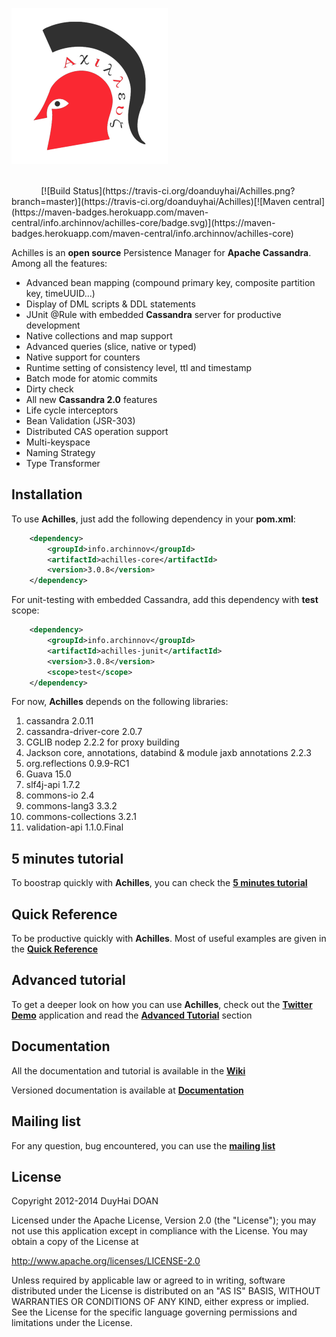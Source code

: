 ![Achilles logo](assets/Achilles_New_Logo.png)

<br/>
&nbsp;&nbsp;&nbsp;&nbsp;&nbsp;&nbsp;&nbsp;&nbsp;&nbsp;&nbsp;&nbsp;&nbsp;[![Build Status](https://travis-ci.org/doanduyhai/Achilles.png?branch=master)](https://travis-ci.org/doanduyhai/Achilles)[![Maven central](https://maven-badges.herokuapp.com/maven-central/info.archinnov/achilles-core/badge.svg)](https://maven-badges.herokuapp.com/maven-central/info.archinnov/achilles-core)

  Achilles is an **open source** Persistence Manager for **Apache Cassandra**. Among all the features:

- Advanced bean mapping (compound primary key, composite partition key, timeUUID...)
- Display of DML scripts & DDL statements
- JUnit @Rule with embedded **Cassandra** server for productive development
- Native collections and map support
- Advanced queries (slice, native or typed)
- Native support for counters
- Runtime setting of consistency level, ttl and timestamp
- Batch mode for atomic commits
- Dirty check
- All new **Cassandra 2.0** features
- Life cycle interceptors
- Bean Validation (JSR-303)
- Distributed CAS operation support
- Multi-keyspace
- Naming Strategy
- Type Transformer


## Installation #

 To use **Achilles**, just add the following dependency in your **pom.xml**:

```xml
	<dependency>
		<groupId>info.archinnov</groupId>
		<artifactId>achilles-core</artifactId>
		<version>3.0.8</version>
	</dependency>
```

 For unit-testing with embedded Cassandra, add this dependency with **test** scope:

```xml
 	<dependency>
 		<groupId>info.archinnov</groupId>
 		<artifactId>achilles-junit</artifactId>
 		<version>3.0.8</version>
 		<scope>test</scope>
 	</dependency>
```

 For now, **Achilles** depends on the following libraries:

 1. cassandra 2.0.11
 2. cassandra-driver-core 2.0.7
 3. CGLIB nodep 2.2.2 for proxy building
 4. Jackson core, annotations, databind & module jaxb annotations 2.2.3
 5. org.reflections 0.9.9-RC1
 6. Guava 15.0
 7. slf4j-api 1.7.2
 8. commons-io 2.4
 9. commons-lang3 3.3.2
 10. commons-collections 3.2.1
 11. validation-api 1.1.0.Final


## 5 minutes tutorial

 To boostrap quickly with **Achilles**, you can check the **[5 minutes tutorial]**

## Quick Reference

 To be productive quickly with **Achilles**. Most of useful examples are given in the **[Quick Reference]**

## Advanced tutorial

 To get a deeper look on how you can use **Achilles**, check out the **[Twitter Demo]** application and read the **[Advanced Tutorial]** section

## Documentation

 All the documentation and tutorial is available in the **[Wiki]**

 Versioned documentation is available at **[Documentation]**

## Mailing list

 For any question, bug encountered, you can use the **[mailing list]**

## License
Copyright 2012-2014 DuyHai DOAN

Licensed under the Apache License, Version 2.0 (the "License"); you may not use this application except in compliance with the License. You may obtain a copy of the License at

http://www.apache.org/licenses/LICENSE-2.0

Unless required by applicable law or agreed to in writing, software distributed under the License is distributed on an "AS IS" BASIS, WITHOUT WARRANTIES OR CONDITIONS OF ANY KIND, either express or implied. See the License for the specific language governing permissions and limitations under the License.

[5 minutes tutorial]: https://github.com/doanduyhai/Achilles/wiki/5-minutes-Tutorial
[Quick Reference]: https://github.com/doanduyhai/Achilles/wiki/Quick-Reference
[Twitter Demo]: https://github.com/doanduyhai/Achilles-Twitter-Demo
[Advanced Tutorial]: https://github.com/doanduyhai/Achilles/wiki/Advanced-Tutorial:-Twitter-Demo
[Wiki]: https://github.com/doanduyhai/Achilles/wiki
[Documentation]: https://github.com/doanduyhai/Achilles/tree/master/documentation/versions
[Datastax Java Driver]: https://github.com/datastax/java-driver
[mailing list]: https://groups.google.com/forum/?hl=fr#!forum/cassandra-achilles
